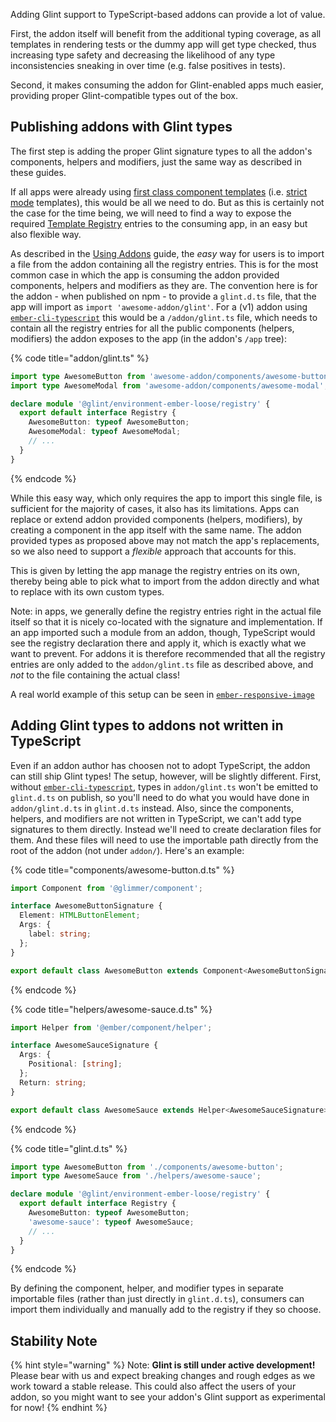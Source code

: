 Adding Glint support to TypeScript-based addons can provide a lot of value. 

First, the addon itself will benefit from the additional typing coverage, as all templates in rendering tests or the dummy app will get type checked, thus increasing type safety and decreasing the likelihood of any type inconsistencies sneaking in over time (e.g. false positives in tests).

Second, it makes consuming the addon for Glint-enabled apps much easier, providing proper Glint-compatible types out of the box.

## Publishing addons with Glint types

The first step is adding the proper Glint signature types to all the addon's components, helpers and modifiers, just the same way as described in these guides.

If all apps were already using [first class component templates] (i.e. [strict mode] templates), this would be all we need to do. But as this is certainly not the case for the time being, we will need to find a way to expose the required [Template Registry] entries to the consuming app, in an easy but also flexible way.

As described in the [Using Addons] guide, the *easy* way for users is to import a file from the addon containing all the registry entries. This is for the most common case in which the app is consuming the addon provided components, helpers and modifiers as they are. The convention here is for the addon - when published on npm - to provide a `glint.d.ts` file, that the app will import as `import 'awesome-addon/glint'`. For a (v1) addon using [`ember-cli-typescript`][ect] this would be a `/addon/glint.ts` file, which needs to contain all the registry entries for all the public components (helpers, modifiers) the addon exposes to the app (in the addon's `/app` tree):

{% code title="addon/glint.ts" %}

```typescript
import type AwesomeButton from 'awesome-addon/components/awesome-button';
import type AwesomeModal from 'awesome-addon/components/awesome-modal';

declare module '@glint/environment-ember-loose/registry' {
  export default interface Registry {
    AwesomeButton: typeof AwesomeButton;
    AwesomeModal: typeof AwesomeModal;
    // ...
  }
}
```

{% endcode %}

While this easy way, which only requires the app to import this single file, is sufficient for the majority of cases, it also has its limitations. Apps can replace or extend addon provided components (helpers, modifiers), by creating a component in the app itself with the same name. The addon provided types as proposed above may not match the app's replacements, so we also need to support a *flexible* approach that accounts for this.

This is given by letting the app manage the registry entries on its own, thereby being able to pick what to import from the addon directly and what to replace with its own custom types.

Note: in apps, we generally define the registry entries right in the actual file itself so that it is nicely co-located with the signature and implementation. If an app imported such a module from an addon, though, TypeScript would see the registry declaration there and apply it, which is exactly what we want to prevent. For addons it is therefore recommended that all the registry entries are only added to the `addon/glint.ts` file as described above, and *not* to the file containing the actual class!

A real world example of this setup can be seen in [`ember-responsive-image`][eri]

## Adding Glint types to addons not written in TypeScript

Even if an addon author has choosen not to adopt TypeScript, the addon can still ship Glint types! The setup, however, will be slightly different. First, without [`ember-cli-typescript`][ect], types in `addon/glint.ts` won't be emitted to `glint.d.ts` on publish, so you'll need to do what you would have done in `addon/glint.d.ts` in `glint.d.ts` instead. Also, since the components, helpers, and modifiers are not written in TypeScript, we can't add type signatures to them directly. Instead we'll need to create declaration files for them. And these files will need to use the importable path directly from the root of the addon (not under `addon/`). Here's an example:

{% code title="components/awesome-button.d.ts" %}

```typescript
import Component from '@glimmer/component';

interface AwesomeButtonSignature {
  Element: HTMLButtonElement;
  Args: {
    label: string;
  };
}

export default class AwesomeButton extends Component<AwesomeButtonSignature> {}
```

{% endcode %}

{% code title="helpers/awesome-sauce.d.ts" %}

```typescript
import Helper from '@ember/component/helper';

interface AwesomeSauceSignature {
  Args: {
    Positional: [string];
  };
  Return: string;
}

export default class AwesomeSauce extends Helper<AwesomeSauceSignature> {}
```

{% endcode %}

{% code title="glint.d.ts" %}

```typescript
import type AwesomeButton from './components/awesome-button';
import type AwesomeSauce from './helpers/awesome-sauce';

declare module '@glint/environment-ember-loose/registry' {
  export default interface Registry {
    AwesomeButton: typeof AwesomeButton;
    'awesome-sauce': typeof AwesomeSauce;
    // ...
  }
}
```

{% endcode %}

By defining the component, helper, and modifier types in separate importable files (rather than just directly in `glint.d.ts`), consumers can import them individually and manually add to the registry if they so choose.

## Stability Note

{% hint style="warning" %}
Note: **Glint is still under active development!** Please bear with us and expect breaking changes and rough edges as we work toward a stable release. This could also affect the users of your addon, so you might want to see your addon's Glint support as experimental for now!
{% endhint %}


[strict mode]: http://emberjs.github.io/rfcs/0496-handlebars-strict-mode.html
[first class component templates]: http://emberjs.github.io/rfcs/0779-first-class-component-templates.html
[Template Registry]: template-registry.md
[Using Addons]: using-addons.md
[ect]: https://github.com/typed-ember/ember-cli-typescript
[eri]: https://github.com/kaliber5/ember-responsive-image